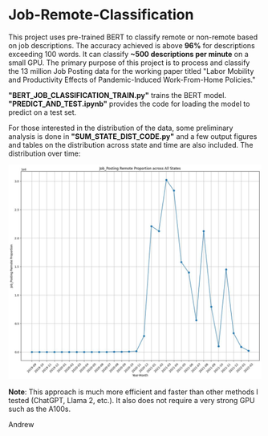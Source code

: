 # Job-Remote-Classification
This project uses pre-trained BERT to classify remote or non-remote based on job descriptions. The accuracy achieved is above **96%** for descriptions exceeding 100 words. It can classify **~500 descriptions per minute** on a small GPU. The primary purpose of this project is to process and classify the 13 million Job Posting data for the working paper titled "Labor Mobility and Productivity Effects of Pandemic-Induced Work-From-Home Policies." 

**"BERT_JOB_CLASSIFICATION_TRAIN.py"** trains the BERT model.
**"PREDICT_AND_TEST.ipynb"** provides the code for loading the model to predict on a test set. 

For those interested in the distribution of the data, some preliminary analysis is done in **"SUM_STATE_DIST_CODE.py"** and a few output figures and tables on the distribution across state and time are also included. The distribution over time:

![alt text](https://github.com/Cat-Like-IceCream/Job-Remote-Classification/blob/main/%5BDistribution%5DSUM_ALL_DATA_JOB_POSTING.jpg)

**Note**: This approach is much more efficient and faster than other methods I tested (ChatGPT, Llama 2, etc.). It also does not require a very strong GPU such as the A100s. 

Andrew
